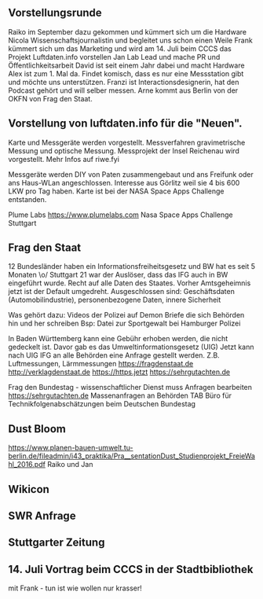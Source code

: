 ## Vorstellungsrunde
Raiko im September dazu gekommen und kümmert sich um die Hardware
Nicola Wissenschaftsjournalistin und begleitet uns schon einen Weile
Frank kümmert sich um das Marketing und wird am 14. Juli beim CCCS das Projekt Luftdaten.info vorstellen
Jan Lab Lead und mache PR und Öffentlichkeitsarbeit
David ist seit einem Jahr dabei und macht Hardware
Alex ist zum 1. Mal da. Findet komisch, dass es nur eine Messstation gibt und möchte uns unterstützen.
Franzi ist Interactionsdesignerin, hat den Podcast gehört und will selber messen.
Arne kommt aus Berlin von der OKFN von Frag den Staat.

## Vorstellung von luftdaten.info für die "Neuen".
Karte und Messgeräte werden vorgestellt.
Messverfahren gravimetrische Messung und optische Messung.
Messprojekt der Insel Reichenau wird vorgestellt.
Mehr Infos auf riwe.fyi

Messgeräte werden DIY von Paten zusammengebaut und ans Freifunk oder ans Haus-WLan angeschlossen.
Interesse aus Görlitz weil sie 4 bis 600 LKW pro Tag haben.
Karte ist bei der NASA Space Apps Challenge entstanden.

Plume Labs https://www.plumelabs.com
Nasa Space Apps Challenge Stuttgart

## Frag den Staat
12 Bundesländer haben ein Informationsfreiheitsgesetz und BW hat es seit 5 Monaten \o/
Stuttgart 21 war der Auslöser, dass das IFG auch in BW eingeführt wurde.
Recht auf alle Daten des Staates.
Vorher Amtsgeheimnis jetzt ist der Default umgedreht.
Ausgeschlossen sind: Geschäftsdaten (Automobilindustrie), personenbezogene Daten, innere Sicherheit

Was gehört dazu: Videos der Polizei auf Demon
Briefe die sich Behörden hin und her schreiben
Bsp: Datei zur Sportgewalt bei Hamburger Polizei

In Baden Württemberg kann eine Gebühr erhoben werden, die nicht gedeckelt ist.
Davor gab es das Umweltinformationsgesetz (UIG)
Jetzt kann nach UIG IFG an alle Behörden eine Anfrage gestellt werden.
Z.B. Luftmessungen, Lärmmessungen
https://fragdenstaat.de
http://verklagdenstaat.de
https://https.jetzt
https://sehrgutachten.de

Frag den Bundestag - wissenschaftlicher Dienst muss Anfragen bearbeiten
https://sehrgutachten.de
Massenanfragen an Behörden
TAB Büro für Technikfolgenabschätzungen beim Deutschen Bundestag

## Dust Bloom
https://www.planen-bauen-umwelt.tu-berlin.de/fileadmin/i43_praktika/Pra__sentationDust_Studienprojekt_FreieWahl_2016.pdf
Raiko und Jan

## Wikicon

## SWR Anfrage

## Stuttgarter Zeitung

## 14. Juli Vortrag beim CCCS in der Stadtbibliothek
mit Frank - tun ist wie wollen nur krasser!